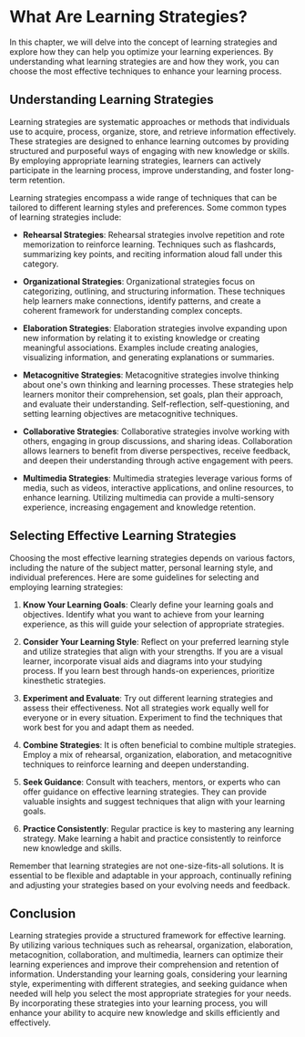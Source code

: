 What Are Learning Strategies?
======================================

In this chapter, we will delve into the concept of learning strategies and explore how they can help you optimize your learning experiences. By understanding what learning strategies are and how they work, you can choose the most effective techniques to enhance your learning process.

Understanding Learning Strategies
---------------------------------

Learning strategies are systematic approaches or methods that individuals use to acquire, process, organize, store, and retrieve information effectively. These strategies are designed to enhance learning outcomes by providing structured and purposeful ways of engaging with new knowledge or skills. By employing appropriate learning strategies, learners can actively participate in the learning process, improve understanding, and foster long-term retention.

Learning strategies encompass a wide range of techniques that can be tailored to different learning styles and preferences. Some common types of learning strategies include:

* **Rehearsal Strategies**: Rehearsal strategies involve repetition and rote memorization to reinforce learning. Techniques such as flashcards, summarizing key points, and reciting information aloud fall under this category.

* **Organizational Strategies**: Organizational strategies focus on categorizing, outlining, and structuring information. These techniques help learners make connections, identify patterns, and create a coherent framework for understanding complex concepts.

* **Elaboration Strategies**: Elaboration strategies involve expanding upon new information by relating it to existing knowledge or creating meaningful associations. Examples include creating analogies, visualizing information, and generating explanations or summaries.

* **Metacognitive Strategies**: Metacognitive strategies involve thinking about one's own thinking and learning processes. These strategies help learners monitor their comprehension, set goals, plan their approach, and evaluate their understanding. Self-reflection, self-questioning, and setting learning objectives are metacognitive techniques.

* **Collaborative Strategies**: Collaborative strategies involve working with others, engaging in group discussions, and sharing ideas. Collaboration allows learners to benefit from diverse perspectives, receive feedback, and deepen their understanding through active engagement with peers.

* **Multimedia Strategies**: Multimedia strategies leverage various forms of media, such as videos, interactive applications, and online resources, to enhance learning. Utilizing multimedia can provide a multi-sensory experience, increasing engagement and knowledge retention.

Selecting Effective Learning Strategies
---------------------------------------

Choosing the most effective learning strategies depends on various factors, including the nature of the subject matter, personal learning style, and individual preferences. Here are some guidelines for selecting and employing learning strategies:

1. **Know Your Learning Goals**: Clearly define your learning goals and objectives. Identify what you want to achieve from your learning experience, as this will guide your selection of appropriate strategies.

2. **Consider Your Learning Style**: Reflect on your preferred learning style and utilize strategies that align with your strengths. If you are a visual learner, incorporate visual aids and diagrams into your studying process. If you learn best through hands-on experiences, prioritize kinesthetic strategies.

3. **Experiment and Evaluate**: Try out different learning strategies and assess their effectiveness. Not all strategies work equally well for everyone or in every situation. Experiment to find the techniques that work best for you and adapt them as needed.

4. **Combine Strategies**: It is often beneficial to combine multiple strategies. Employ a mix of rehearsal, organization, elaboration, and metacognitive techniques to reinforce learning and deepen understanding.

5. **Seek Guidance**: Consult with teachers, mentors, or experts who can offer guidance on effective learning strategies. They can provide valuable insights and suggest techniques that align with your learning goals.

6. **Practice Consistently**: Regular practice is key to mastering any learning strategy. Make learning a habit and practice consistently to reinforce new knowledge and skills.

Remember that learning strategies are not one-size-fits-all solutions. It is essential to be flexible and adaptable in your approach, continually refining and adjusting your strategies based on your evolving needs and feedback.

Conclusion
----------

Learning strategies provide a structured framework for effective learning. By utilizing various techniques such as rehearsal, organization, elaboration, metacognition, collaboration, and multimedia, learners can optimize their learning experiences and improve their comprehension and retention of information. Understanding your learning goals, considering your learning style, experimenting with different strategies, and seeking guidance when needed will help you select the most appropriate strategies for your needs. By incorporating these strategies into your learning process, you will enhance your ability to acquire new knowledge and skills efficiently and effectively.
